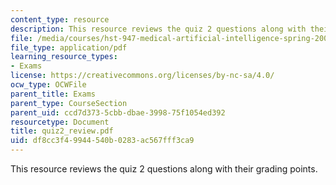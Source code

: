 ```yaml
---
content_type: resource
description: This resource reviews the quiz 2 questions along with their grading points.
file: /media/courses/hst-947-medical-artificial-intelligence-spring-2005/df8cc3f49944540b0283ac567fff3ca9_quiz2_review.pdf
file_type: application/pdf
learning_resource_types:
- Exams
license: https://creativecommons.org/licenses/by-nc-sa/4.0/
ocw_type: OCWFile
parent_title: Exams
parent_type: CourseSection
parent_uid: ccd7d373-5cbb-dbae-3998-75f1054ed392
resourcetype: Document
title: quiz2_review.pdf
uid: df8cc3f4-9944-540b-0283-ac567fff3ca9
---
```

This resource reviews the quiz 2 questions along with their grading points.